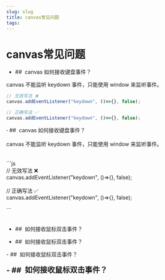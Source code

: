 ```yaml
---
slug: slug
title: canvas常见问题
tags: 
---
```


# canvas常见问题
- ​##  canvas 如何接收键盘事件？

canvas 不能监听 keydown 事件，只能使用 window 来监听事件。


```js
// 无效写法 ❌
canvas.addEventListener("keydown", ()=>{}, false);

// 正确写法 ✅
canvas.addEventListener("keydown", ()=>{}, false);

```

<div><span style="font-family: &quot;segoe ui&quot;, &quot;system ui&quot;, sans-serif; font-size: 14px;">- ​</span>##&nbsp; canvas 如何接收键盘事件？</div><div><span><b><br></b></span></div><div><span>canvas 不能监听 keydown 事件，只能使用 window 来监听事件。</span></div><div><span><br></span></div><div><br></div><div><span>```js</span></div><div><span>// 无效写法 ❌</span></div><div><span><span>canvas.addEventListener("keydown", ()=&gt;{}, false);<br></span></span></div><div><span><span><br></span></span></div><div><span><span><span>// 正确写法 ✅<br></span><div>canvas.addEventListener("keydown", ()=&gt;{}, false);<br></div><span></span><br></span></span></div><div><span>```</span></div>


<br/>


- ​##  如何接收鼠标双击事件？

- ​##  如何接收鼠标双击事件？

<div><span>- ​</span><span>##&nbsp; 如何接收鼠标双击事件？</span></div><div><span><br></span></div><div><span style="font-size: 20px;"><b>- ​## &nbsp;如何接收鼠标双击事件？</b></span><span><br></span></div>